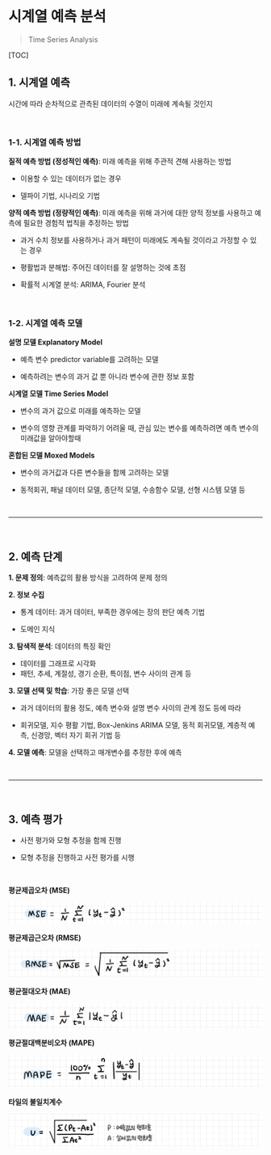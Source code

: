 # 시계열 예측 분석

> Time Series Analysis

[TOC]

## 1. 시계열 예측 

시간에 따라 순차적으로 관측된 데이터의 수열이 미래에 계속될 것인지

<br>

### 1-1. 시계열 예측 방법

**질적 예측 방법 (정성적인 예측)**: 미래 예측을 위해 주관적 견해 사용하는 방법

- 이용할 수 있는 데이터가 없는 경우

- 델파이 기법, 시나리오 기법

**양적 예측 방법 (정량적인 예측)**: 미래 예측을 위해 과거에 대한 양적 정보를 사용하고 예측에 필요한 경험적 법칙을 추정하는 방법

- 과거 수치 정보를 사용하거나 과거 패턴이 미래에도 계속될 것이라고 가정할 수 있는 경우

- 평활법과 분해법: 주어진 데이터를 잘 설명하는 것에 초점
- 확률적 시계열 분석: ARIMA, Fourier 분석

<br>

### 1-2. 시계열 예측 모델

**설명 모델 Explanatory Model**

- 예측 변수 predictor variable를 고려하는 모델

- 예측하려는 변수의 과거 값 뿐 아니라 변수에 관한 정보 포함

**시계열 모델 Time Series Model**

- 변수의 과거 값으로 미래를 예측하는 모델

- 변수의 영향 관계를 파악하기 어려울 때, 관심 있는 변수를 예측하려면 예측 변수의 미래값을 알아야할때

**혼합된 모델 Moxed Models**

- 변수의 과거값과 다른 변수들을 함께 고려하는 모델

- 동적회귀, 패널 데이터 모델, 종단적 모델, 수송함수 모델, 선형 시스템 모델 등

<br>

---

<br>

## 2. 예측 단계

**1. 문제 정의**: 예측값의 활용 방식을 고려하여 문제 정의

**2. 정보 수집**

- 통계 데이터: 과거 데이터, 부족한 경우에는 장의 판단 예측 기법

- 도메인 지식

**3. 탐색적 분석**: 데이터의 특징 확인

- 데이터를 그래프로 시각화
- 패턴, 추세, 계절성, 경기 순환, 특이점, 변수 사이의 관계 등

**3. 모델 선택 및 학습**: 가장 좋은 모델 선택 

- 과거 데이터의 활용 정도, 예측 변수와 설명 변수 사이의 관계 정도 등에 따라

- 회귀모델, 지수 평활 기법, Box-Jenkins ARIMA 모델, 동적 회귀모델, 계층적 예측, 신경망, 벡터 자기 회귀 기법 등

**4. 모델 예측**: 모델을 선택하고 매개변수를 추정한 후에 예측

<br>

---

<br>

## 3. 예측 평가

- 사전 평가와 모형 추정을 함께 진행

- 모형 추정을 진행하고 사전 평가를 시행

<br>

**평균제곱오차 (MSE)**

![mse](README.assets/mse.jpg)

**평균제곱근오차 (RMSE)**

![rmse](README.assets/rmse.jpg)

**평균절대오차 (MAE)**

![mae](README.assets/mae.jpg)

**평균절대백분비오차 (MAPE)**

![mape](README.assets/mape.jpg)

**타일의 불일치계수**

![u](README.assets/u.jpg)